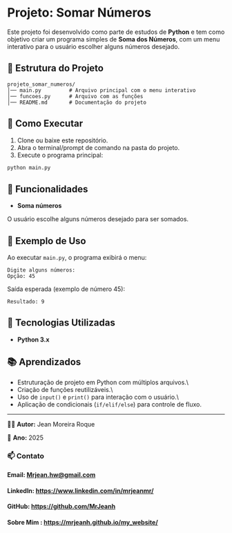 # Projeto: Somar Números

Este projeto foi desenvolvido como parte de estudos de **Python** e tem
como objetivo criar um programa simples de **Soma dos Números**, com um menu interativo para o usuário escolher alguns números desejado.

## 📂 Estrutura do Projeto

    projeto_somar_numeros/
    │── main.py         # Arquivo principal com o menu interativo
    │── funcoes.py      # Arquivo com as funções
    │── README.md       # Documentação do projeto

## 🚀 Como Executar

1.  Clone ou baixe este repositório.
2.  Abra o terminal/prompt de comando na pasta do projeto.
3.  Execute o programa principal:

```bash
python main.py
```

## 📌 Funcionalidades

- **Soma números**

O usuário escolhe alguns números desejado para ser somados.

## 📖 Exemplo de Uso

Ao executar `main.py`, o programa exibirá o menu:

    Digite alguns números:
    Opção: 45

Saída esperada (exemplo de número 45):

    Resultado: 9

## 🔧 Tecnologias Utilizadas

- **Python 3.x**

## 📚 Aprendizados

- Estruturação de projeto em Python com múltiplos arquivos.\
- Criação de funções reutilizáveis.\
- Uso de `input()` e `print()` para interação com o usuário.\
- Aplicação de condicionais (`if/elif/else`) para controle de fluxo.

---

👨‍💻 **Autor:** Jean Moreira Roque

📅 **Ano:** 2025

### 📫 Contato

#### Email: Mrjean.hw@gmail.com

#### LinkedIn: https://www.linkedin.com/in/mrjeanmr/

#### GitHub: https://github.com/MrJeanh

#### Sobre Mim : https://mrjeanh.github.io/my_website/
